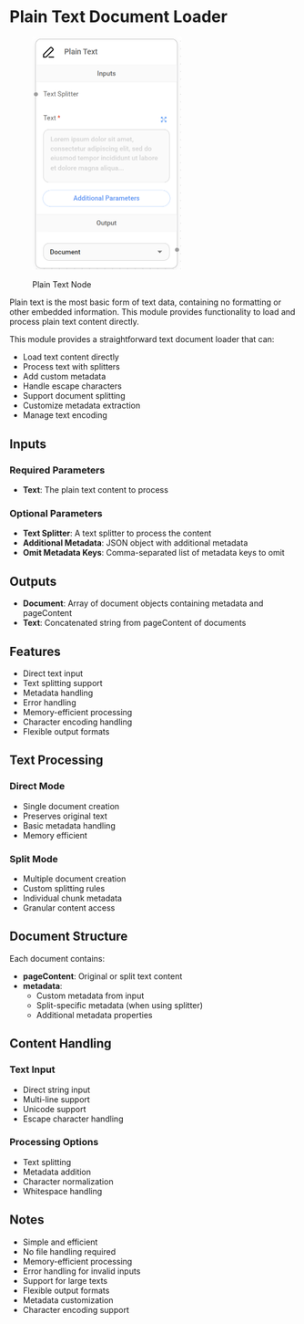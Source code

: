 # Plain Text Document Loader

<figure><img src="../../../.gitbook/assets/image (5) (1) (1) (1) (1) (1) (1) (1) (1).png" alt="" width="263"><figcaption><p>Plain Text Node</p></figcaption></figure>

Plain text is the most basic form of text data, containing no formatting or other embedded information. This module provides functionality to load and process plain text content directly.

This module provides a straightforward text document loader that can:
- Load text content directly
- Process text with splitters
- Add custom metadata
- Handle escape characters
- Support document splitting
- Customize metadata extraction
- Manage text encoding

## Inputs

### Required Parameters
- **Text**: The plain text content to process

### Optional Parameters
- **Text Splitter**: A text splitter to process the content
- **Additional Metadata**: JSON object with additional metadata
- **Omit Metadata Keys**: Comma-separated list of metadata keys to omit

## Outputs

- **Document**: Array of document objects containing metadata and pageContent
- **Text**: Concatenated string from pageContent of documents

## Features
- Direct text input
- Text splitting support
- Metadata handling
- Error handling
- Memory-efficient processing
- Character encoding handling
- Flexible output formats

## Text Processing

### Direct Mode
- Single document creation
- Preserves original text
- Basic metadata handling
- Memory efficient

### Split Mode
- Multiple document creation
- Custom splitting rules
- Individual chunk metadata
- Granular content access

## Document Structure
Each document contains:
- **pageContent**: Original or split text content
- **metadata**:
  - Custom metadata from input
  - Split-specific metadata (when using splitter)
  - Additional metadata properties

## Content Handling

### Text Input
- Direct string input
- Multi-line support
- Unicode support
- Escape character handling

### Processing Options
- Text splitting
- Metadata addition
- Character normalization
- Whitespace handling

## Notes
- Simple and efficient
- No file handling required
- Memory-efficient processing
- Error handling for invalid inputs
- Support for large texts
- Flexible output formats
- Metadata customization
- Character encoding support 